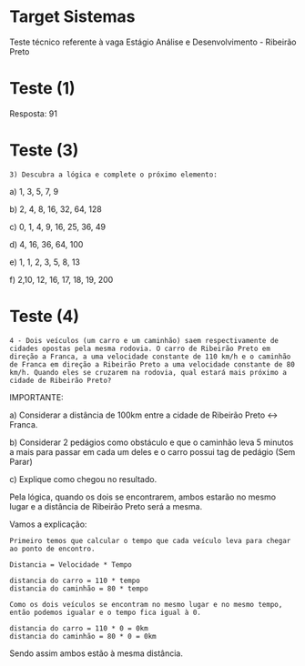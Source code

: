 # Target Sistemas
Teste técnico referente à vaga Estágio Análise e Desenvolvimento - Ribeirão Preto
# Teste (1)

Resposta: 91


# Teste (3)

	3) Descubra a lógica e complete o próximo elemento:



a) 1, 3, 5, 7, 9

b) 2, 4, 8, 16, 32, 64, 128

c) 0, 1, 4, 9, 16, 25, 36, 49

d) 4, 16, 36, 64, 100

e) 1, 1, 2, 3, 5, 8, 13

f) 2,10, 12, 16, 17, 18, 19, 200

# Teste (4)

	4 - Dois veículos (um carro e um caminhão) saem respectivamente de cidades opostas pela mesma rodovia. O carro de Ribeirão Preto em direção a Franca, a uma velocidade constante de 110 km/h e o caminhão de Franca em direção a Ribeirão Preto a uma velocidade constante de 80 km/h. Quando eles se cruzarem na rodovia, qual estará mais próximo a cidade de Ribeirão Preto?



IMPORTANTE:

a) Considerar a distância de 100km entre a cidade de Ribeirão Preto <-> Franca.

b) Considerar 2 pedágios como obstáculo e que o caminhão leva 5 minutos a mais para passar em cada um deles e o carro possui tag de pedágio (Sem Parar)

c) Explique como chegou no resultado.

Pela lógica, quando os dois se encontrarem, ambos estarão no mesmo lugar e a distância de Ribeirão Preto será a mesma.

Vamos a explicação:

	Primeiro temos que calcular o tempo que cada veículo leva para chegar ao ponto de encontro.

	Distancia = Velocidade * Tempo

	distancia do carro = 110 * tempo
	distancia do caminhão = 80 * tempo

	Como os dois veículos se encontram no mesmo lugar e no mesmo tempo, então podemos igualar e o tempo fica igual à 0.

	distancia do carro = 110 * 0 = 0km
	distancia do caminhão = 80 * 0 = 0km

Sendo assim ambos estão à mesma distância.

